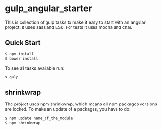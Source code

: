 # gulp_angular_starter
This is collection of gulp tasks to make it easy to start with an angular project. It uses sass and ES6. For tests it uses mocha and chai.

## Quick Start
```bash
$ npm install
$ bower install
```

To see all tasks available run:

```bash
$ gulp
```

## shrinkwrap
The project uses npm shrinkwrap, which means all npm packages versions are locked. To make an update of a packages, you have to do:

```bash
$ npm update name_of_the_module
$ npm shrinkwrap
```